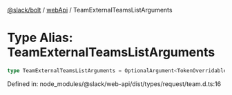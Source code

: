[@slack/bolt](../../../../index.md) / [webApi](../index.md) / TeamExternalTeamsListArguments

# Type Alias: TeamExternalTeamsListArguments

```ts
type TeamExternalTeamsListArguments = OptionalArgument<TokenOverridable & CursorPaginationEnabled & object>;
```

Defined in: node\_modules/@slack/web-api/dist/types/request/team.d.ts:16

